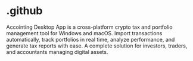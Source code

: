 # .github
Accointing Desktop App is a cross-platform crypto tax and portfolio management tool for Windows and macOS. Import transactions automatically, track portfolios in real time, analyze performance, and generate tax reports with ease. A complete solution for investors, traders, and accountants managing digital assets.

